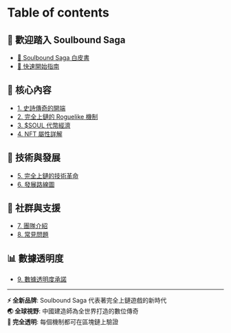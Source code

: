 # Table of contents

## 🌟 歡迎踏入 Soulbound Saga
* [🏰 Soulbound Saga 白皮書](README.md)
* [🚀 快速開始指南](10-quickstart-guide.md)

## 📖 核心內容
* [1. 史詩傳奇的開端](01-project-overview.md)
* [2. 完全上鏈的 Roguelike 機制](02-core-gameplay.md)
* [3. $SOUL 代幣經濟](03-tokenomics.md)
* [4. NFT 屬性詳解](04-nft-attributes.md)

## 🔧 技術與發展
* [5. 完全上鏈的技術革命](05-technology-enhanced.md)
* [6. 發展路線圖](06-roadmap.md)

## 🤝 社群與支援
* [7. 團隊介紹](07-team.md)
* [8. 常見問題](08-faq.md)

## 📊 數據透明度
* [9. 數據透明度承諾](09-data-transparency-simple.md)

---

**⚡ 全新品牌**: Soulbound Saga 代表著完全上鏈遊戲的新時代  
**🌏 全球視野**: 中國建造師為全世界打造的數位傳奇  
**🔗 完全透明**: 每個機制都可在區塊鏈上驗證
